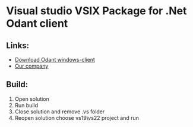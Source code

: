 
# Visual studio VSIX Package for .Net Odant client

## **Links:**
 - [Download Odant windows-client](https://csc.odant.org/?page_id=252)
 - [Our company](http://www.infostandart.com/)
## **Build:**
1. Open solution
2. Run build
3. Close solution and remove .vs folder
4. Reopen solution choose vs19\vs22 project and run
